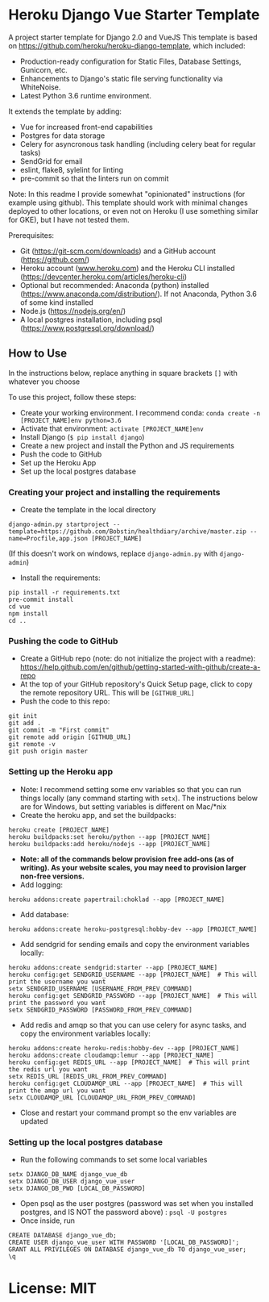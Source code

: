 # Heroku Django Vue Starter Template

A project starter template for Django 2.0 and VueJS
This template is based on https://github.com/heroku/heroku-django-template, which included:
- Production-ready configuration for Static Files, Database Settings, Gunicorn, etc.
- Enhancements to Django's static file serving functionality via WhiteNoise.
- Latest Python 3.6 runtime environment.

It extends the template by adding:
 - Vue for increased front-end capabilities
 - Postgres for data storage
 - Celery for asyncronous task handling (including celery beat for regular tasks)
 - SendGrid for email
 - eslint, flake8, sylelint for linting
 - pre-commit so that the linters run on commit
 
Note: In this readme I provide somewhat "opinionated" instructions (for example using github).
This template should work with minimal changes deployed to other locations, or even not on Heroku (I use something similar for GKE), but I have not tested them.

Prerequisites:
 - Git (https://git-scm.com/downloads) and a GitHub account (https://github.com/)
 - Heroku account (www.heroku.com) and the Heroku CLI installed (https://devcenter.heroku.com/articles/heroku-cli)
 - Optional but recommended: Anaconda (python) installed (https://www.anaconda.com/distribution/). If not Anaconda, Python 3.6 of some kind installed
 - Node.js (https://nodejs.org/en/)
 - A local postgres installation, including psql (https://www.postgresql.org/download/)
## How to Use
In the instructions below, replace anything in square brackets `[]` with whatever you choose

To use this project, follow these steps:

- Create your working environment. I recommend conda: `conda create -n [PROJECT_NAME]env python=3.6`
- Activate that environment: `activate [PROJECT_NAME]env`
- Install Django (`$ pip install django`)
- Create a new project and install the Python and JS requirements
- Push the code to GitHub
- Set up the Heroku App
- Set up the local postgres database


### Creating your project and installing the requirements

- Create the template in the local directory
```
django-admin.py startproject --template=https://github.com/Bobstin/healthdiary/archive/master.zip --name=Procfile,app.json [PROJECT_NAME]
```
(If this doesn't work on windows, replace `django-admin.py` with `django-admin`)
- Install the requirements:
```
pip install -r requirements.txt
pre-commit install
cd vue
npm install
cd ..
```
### Pushing the code to GitHub
- Create a GitHub repo (note: do not initialize the project with a readme): https://help.github.com/en/github/getting-started-with-github/create-a-repo
- At the top of your GitHub repository's Quick Setup page, click  to copy the remote repository URL. This will be `[GITHUB_URL]`
- Push the code to this repo:
```
git init
git add .
git commit -m "First commit"
git remote add origin [GITHUB_URL]
git remote -v
git push origin master
```

### Setting up the Heroku app
- Note: I recommend setting some env variables so that you can run things locally (any command starting with `setx`). The instructions below are for Windows, but setting variables is different on Mac/*nix
- Create the heroku app, and set the buildpacks:
 ```
heroku create [PROJECT_NAME]
heroku buildpacks:set heroku/python --app [PROJECT_NAME]
heroku buildpacks:add heroku/nodejs --app [PROJECT_NAME]
 ```
- **Note: all of the commands below provision free add-ons (as of writing). As your website scales, you may need to provision larger non-free versions.**
- Add logging:
```
heroku addons:create papertrail:choklad --app [PROJECT_NAME]
```
- Add database:
```
heroku addons:create heroku-postgresql:hobby-dev --app [PROJECT_NAME]
```
- Add sendgrid for sending emails and copy the environment variables locally:
```
heroku addons:create sendgrid:starter --app [PROJECT_NAME]
heroku config:get SENDGRID_USERNAME --app [PROJECT_NAME]  # This will print the username you want
setx SENDGRID_USERNAME [USERNAME_FROM_PREV_COMMAND]
heroku config:get SENDGRID_PASSWORD --app [PROJECT_NAME]  # This will print the password you want
setx SENDGRID_PASSWORD [PASSWORD_FROM_PREV_COMMAND]
```
- Add redis and amqp so that you can use celery for async tasks, and copy the environment variables locally:
```
heroku addons:create heroku-redis:hobby-dev --app [PROJECT_NAME]
heroku addons:create cloudamqp:lemur --app [PROJECT_NAME]
heroku config:get REDIS_URL --app [PROJECT_NAME]  # This will print the redis url you want
setx REDIS_URL [REDIS_URL_FROM_PREV_COMMAND]
heroku config:get CLOUDAMQP_URL --app [PROJECT_NAME]  # This will print the amqp url you want
setx CLOUDAMQP_URL [CLOUDAMQP_URL_FROM_PREV_COMMAND]
```
- Close and restart your command prompt so the env variables are updated

### Setting up the local postgres database
- Run the following commands to set some local variables
```
setx DJANGO_DB_NAME django_vue_db
setx DJANGO_DB_USER django_vue_user
setx DJANGO_DB_PWD [LOCAL_DB_PASSWORD]
```
- Open psql as the user postgres (password was set when you installed postgres, and IS NOT the password above) : `psql -U postgres`
- Once inside, run
```
CREATE DATABASE django_vue_db;
CREATE USER django_vue_user WITH PASSWORD '[LOCAL_DB_PASSWORD]';
GRANT ALL PRIVILEGES ON DATABASE django_vue_db TO django_vue_user;
\q
```

# License: MIT
